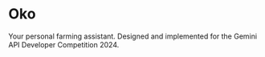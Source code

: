 # Oko
Your personal farming assistant. Designed and implemented for the Gemini API Developer Competition 2024.
